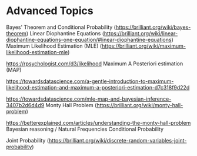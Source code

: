 # Advanced Topics

Bayes' Theorem and Conditional Probability (<https://brilliant.org/wiki/bayes-theorem>)
Linear Diophantine Equations (<https://brilliant.org/wiki/linear-diophantine-equations-one-equation/#linear-diophantine-equations>)
Maximum Likelihood Estimation (MLE) (<https://brilliant.org/wiki/maximum-likelihood-estimation-mle>)

<https://rpsychologist.com/d3/likelihood>
Maximum A Posteriori estimation (MAP)

<https://towardsdatascience.com/a-gentle-introduction-to-maximum-likelihood-estimation-and-maximum-a-posteriori-estimation-d7c318f9d22d>

<https://towardsdatascience.com/mle-map-and-bayesian-inference-3407b2d6d4d9>
Monty Hall Problem (<https://brilliant.org/wiki/monty-hall-problem>)

<https://betterexplained.com/articles/understanding-the-monty-hall-problem>
Bayesian reasoning / Natural Frequencies
Conditional Probability

Joint Probability (<https://brilliant.org/wiki/discrete-random-variables-joint-probability>)
